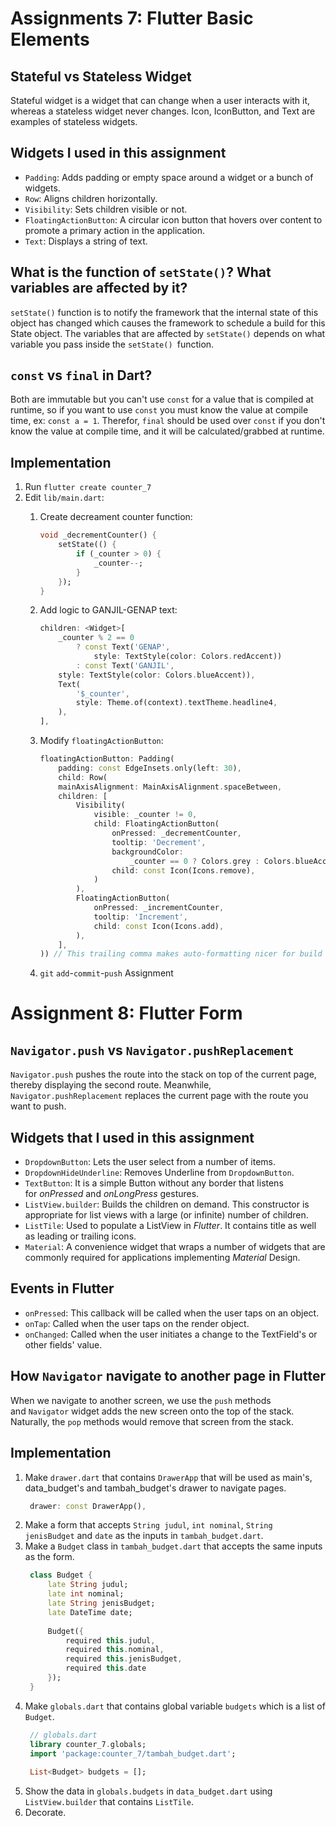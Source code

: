# Assignments 7: Flutter Basic Elements

## Stateful vs Stateless Widget
Stateful widget is a widget that can change when a user interacts with it, whereas a stateless widget never changes. Icon, IconButton, and Text are examples of stateless widgets.

## Widgets I used in this assignment
- `Padding`: Adds padding or empty space around a widget or a bunch of widgets.
- `Row`:  Aligns children horizontally.
- `Visibility`: Sets children visible or not.
- `FloatingActionButton`: A circular icon button that hovers over content to promote a primary action in the application.
- `Text`: Displays a string of text.

## What is the function of `setState()`? What variables are affected by it?
`setState()` function is to notify the framework that the internal state of this object has changed which causes the framework to schedule a build for this State object. The variables that are affected by `setState()` depends on what variable you pass inside the `setState() `function.

## `const` vs `final` in Dart?
Both are immutable but you can't use `const` for a value that is compiled at runtime, so if you want to use `const` you must know the value at compile time, ex: `const a = 1`. Therefor, `final` should be used over `const` if you don't know the value at compile time, and it will be calculated/grabbed at runtime. 

## Implementation
1. Run `flutter create counter_7`
2. Edit `lib/main.dart`:
	1. Create decreament counter function:
		```dart
		void _decrementCounter() {
			setState(() {
				if (_counter > 0) {
					_counter--;
				}
			});
		}
		```
	2. Add logic to GANJIL-GENAP text:
		```dart
		children: <Widget>[
			_counter % 2 == 0
				? const Text('GENAP',
					style: TextStyle(color: Colors.redAccent))
				: const Text('GANJIL',
			style: TextStyle(color: Colors.blueAccent)),
			Text(
				'$_counter',
				style: Theme.of(context).textTheme.headline4,
			),
		],
		```
	3. Modify `floatingActionButton`:
		```dart
		floatingActionButton: Padding(
			padding: const EdgeInsets.only(left: 30),
			child: Row(
			mainAxisAlignment: MainAxisAlignment.spaceBetween,
			children: [
				Visibility(
					visible: _counter != 0,
					child: FloatingActionButton(
						onPressed: _decrementCounter,
						tooltip: 'Decrement',
						backgroundColor:
							_counter == 0 ? Colors.grey : Colors.blueAccent,
						child: const Icon(Icons.remove),
					)
				),
				FloatingActionButton(
					onPressed: _incrementCounter,
					tooltip: 'Increment',
					child: const Icon(Icons.add),
				),
			],
		)) // This trailing comma makes auto-formatting nicer for build
		```

	4. `git` `add`-`commit`-`push` Assignment


# Assignment 8: Flutter Form

## `Navigator.push` vs `Navigator.pushReplacement`
`Navigator.push` pushes the route into the stack on top of the current page, thereby displaying the second route. Meanwhile, `Navigator.pushReplacement` replaces the current page with the route you want to push.

## Widgets that I used in this assignment
- `DropdownButton`: Lets the user select from a number of items.
- `DropdownHideUnderline`: Removes Underline from `DropdownButton`.
- `TextButton`: It is a simple Button without any border that listens for _onPressed_ and _onLongPress_ gestures.
- `ListView.builder`: Builds the children on demand. This constructor is appropriate for list views with a large (or infinite) number of children.
- `ListTile`: Used to populate a ListView in _Flutter_. It contains title as well as leading or trailing icons.
- `Material`: A convenience widget that wraps a number of widgets that are commonly required for applications implementing _Material_ Design.

## Events in Flutter
- `onPressed`: This callback will be called when the user taps on an object.
- `onTap`: Called when the user taps on the render object.
- `onChanged`: Called when the user initiates a change to the TextField's or other fields' value.

## How `Navigator` navigate to another page in Flutter
When we navigate to another screen, we use the `push` methods and `Navigator` widget adds the new screen onto the top of the stack. Naturally, the `pop` methods would remove that screen from the stack.

## Implementation
1. Make `drawer.dart` that contains `DrawerApp` that will be used as main's, data_budget's and tambah_budget's drawer to navigate pages.
   ```dart
	drawer: const DrawerApp(),
	```
2. Make a form that accepts `String judul`, `int nominal`, `String jenisBudget` and `date` as the inputs in `tambah_budget.dart`.
3. Make a `Budget` class in `tambah_budget.dart` that accepts the same inputs as the form.
   ```dart
	class Budget {
		late String judul;
		late int nominal;
		late String jenisBudget;
		late DateTime date;
	
		Budget({
			required this.judul, 
			required this.nominal, 
			required this.jenisBudget, 
			required this.date
		});
	}
	```
4. Make `globals.dart` that contains global variable `budgets` which is a list of `Budget`.
   ```dart
	// globals.dart
	library counter_7.globals;
	import 'package:counter_7/tambah_budget.dart';
	
	List<Budget> budgets = [];
	```
4. Show the data in `globals.budgets` in `data_budget.dart` using `ListView.builder` that contains `ListTile`.
5. Decorate.
